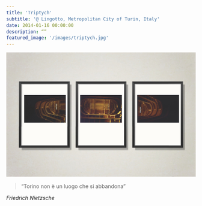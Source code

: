 ```yaml
---
title: 'Triptych'
subtitle: '@ Lingotto, Metropolitan City of Turin, Italy'
date: 2014-01-16 00:00:00
description: “”
featured_image: '/images/triptych.jpg'
---
```


![](/images/triptych.jpg)

> “Torino non è un luogo che si abbandona”

*Friedrich Nietzsche*
